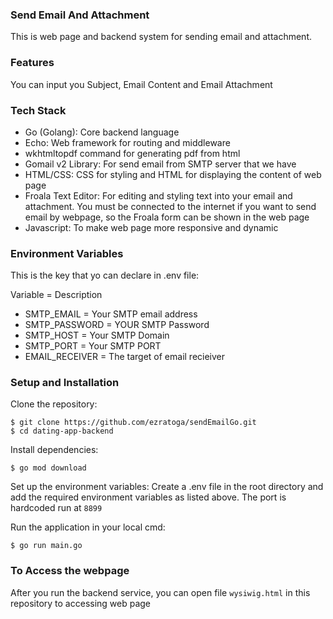 ### Send Email And Attachment
This is web page and backend system for sending email and attachment.

### Features
You can input you Subject, Email Content and Email Attachment

### Tech Stack
- Go (Golang): Core backend language
- Echo: Web framework for routing and middleware
- wkhtmltopdf command for generating pdf from html
- Gomail v2 Library: For send email from SMTP server that we have
- HTML/CSS: CSS for styling and HTML for displaying the content of web page
- Froala Text Editor: For editing and styling text into your email and attachment. You must be connected to the internet if you want to send email by webpage, so the Froala form can be shown in the web page
- Javascript: To make web page more responsive and dynamic

### Environment Variables
This is the key that yo can declare in .env file:

Variable = Description

- SMTP_EMAIL = Your SMTP email address
- SMTP_PASSWORD = YOUR SMTP Password
- SMTP_HOST = Your SMTP Domain
- SMTP_PORT = Your SMTP PORT
- EMAIL_RECEIVER = The target of email recieiver

### Setup and Installation

Clone the repository:
```shell
$ git clone https://github.com/ezratoga/sendEmailGo.git
$ cd dating-app-backend
```

Install dependencies:
```shell
$ go mod download
```

Set up the environment variables: Create a .env file in the root directory and add the required environment variables as listed above. The port is hardcoded run at `8899`

Run the application in your local cmd:
```shell
$ go run main.go
```

### To Access the webpage
After you run the backend service, you can open file `wysiwig.html` in this repository to accessing web page

